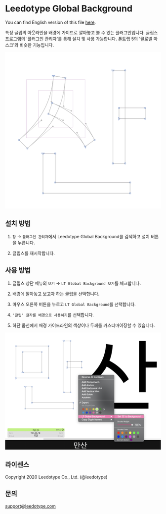 # Leedotype Global Background

You can find English version of this file [here](./ENGLISH.md).

특정 글립의 아웃라인을 배경에 가이드로 깔아놓고 볼 수 있는 플러그인입니다. 글립스 프로그램의 '플러그인 관리자'를 통해 설치 및 사용 가능합니다. 폰트랩 5의 '글로벌 마스크'와 비슷한 기능입니다.

![screenshot](./images/screenshot.png)

## 설치 방법

1. `창` → `플러그인 관리자`에서 Leedotype Global Background를 검색하고 설치 버튼을 누릅니다.

2. 글립스를 재시작합니다.

## 사용 방법

1. 글립스 상단 메뉴의 `보기` → `LT Global Background 보기`를 체크합니다.

2. 배경에 깔아놓고 보고자 하는 글립을 선택합니다.

3. 마우스 오른쪽 버튼을 누르고 `LT Global Background`를 선택합니다.

4. `'글립' 글자를 배경으로 사용하기`를 선택합니다.

5. 하단 옵션에서 배경 가이드라인의 색상이나 두께를 커스터마이징할 수 있습니다.

![usage](./images/usage.png)

## 라이센스

Copyright 2020 Leedotype Co., Ltd. (@leedotype)

## 문의

support@leedotype.com
